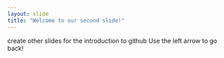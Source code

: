 ```yaml
---
layout: slide
title: "Welcome to our second slide!"
---
```

create other slides for the introduction to github
Use the left arrow to go back!
